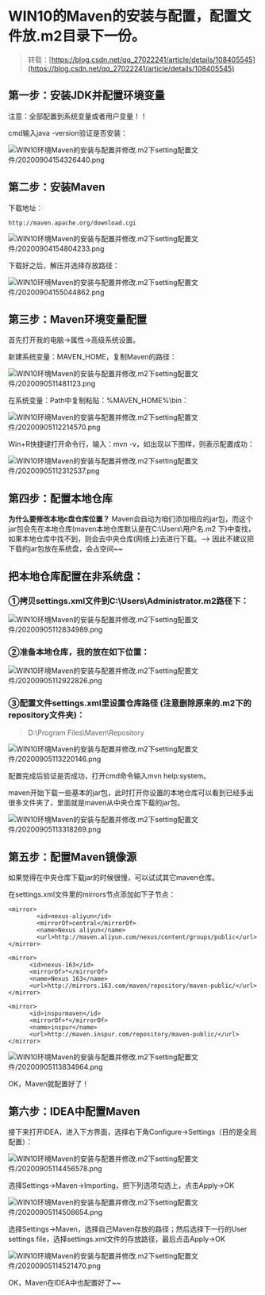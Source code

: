# WIN10的Maven的安装与配置，配置文件放.m2目录下一份。

> 转载：[https://blog.csdn.net/qq_27022241/article/details/108405545](https://blog.csdn.net/qq_27022241/article/details/108405545)

## 第一步：安装JDK并配置环境变量

注意：全部配置到系统变量或者用户变量！！

cmd输入java -version验证是否安装：

![WIN10环境Maven的安装与配置并修改.m2下setting配置文件/20200904154326440.png](WIN10环境Maven的安装与配置并修改.m2下setting配置文件/20200904154326440.png)

## 第二步：安装Maven

下载地址：

```
http://maven.apache.org/download.cgi
```

![WIN10环境Maven的安装与配置并修改.m2下setting配置文件/20200904154804233.png](WIN10环境Maven的安装与配置并修改.m2下setting配置文件/20200904154804233.png)

下载好之后，解压并选择存放路径：

![WIN10环境Maven的安装与配置并修改.m2下setting配置文件/20200904155044862.png](WIN10环境Maven的安装与配置并修改.m2下setting配置文件/20200904155044862.png)

## 第三步：Maven环境变量配置

首先打开我的电脑->属性->高级系统设置。

新建系统变量：MAVEN_HOME，复制Maven的路径：

![WIN10环境Maven的安装与配置并修改.m2下setting配置文件/2020090511481123.png](WIN10环境Maven的安装与配置并修改.m2下setting配置文件/2020090511481123.png)

在系统变量：Path中复制粘贴：%MAVEN_HOME%\bin：

![WIN10环境Maven的安装与配置并修改.m2下setting配置文件/20200905112214570.png](WIN10环境Maven的安装与配置并修改.m2下setting配置文件/20200905112214570.png)

Win+R快捷键打开命令行，输入：mvn -v，如出现以下图样，则表示配置成功：

![WIN10环境Maven的安装与配置并修改.m2下setting配置文件/20200905112312537.png](WIN10环境Maven的安装与配置并修改.m2下setting配置文件/20200905112312537.png)

## 第四步：配置本地仓库

**为什么要修改本地c盘仓库位置？**
Maven会自动为咱们添加相应的jar包，而这个jar包会先在本地仓库(maven本地仓库默认是在C:\Users\用户名.m2 下)中查找，如果本地仓库中找不到，则会去中央仓库(网络上)去进行下载。--> 因此不建议把下载的jar包放在系统盘，会占空间~~

## **把本地仓库配置在非系统盘：**

### ①拷贝settings.xml文件到C:\Users\Administrator\.m2路径下：

![WIN10环境Maven的安装与配置并修改.m2下setting配置文件/20200905112834989.png](WIN10环境Maven的安装与配置并修改.m2下setting配置文件/20200905112834989.png)

### ②准备本地仓库，我的放在如下位置：

![WIN10环境Maven的安装与配置并修改.m2下setting配置文件/20200905112922826.png](WIN10环境Maven的安装与配置并修改.m2下setting配置文件/20200905112922826.png)

### ③配置文件settings.xml里设置仓库路径 (注意删除原来的.m2下的repository文件夹)：

> <localRepository>D:\Program Files\Maven\Repository</localRepository>
> 

![WIN10环境Maven的安装与配置并修改.m2下setting配置文件/20200905113220146.png](WIN10环境Maven的安装与配置并修改.m2下setting配置文件/20200905113220146.png)

配置完成后验证是否成功，打开cmd命令输入mvn help:system。

maven开始下载一些基本的jar包，此时打开你设置的本地仓库可以看到已经多出很多文件夹了，里面就是maven从中央仓库下载的jar包。

![WIN10环境Maven的安装与配置并修改.m2下setting配置文件/20200905113318269.png](WIN10环境Maven的安装与配置并修改.m2下setting配置文件/20200905113318269.png)

## 第五步：配置Maven镜像源

如果觉得在中央仓库下载jar的时候很慢，可以试试其它maven仓库。

在settings.xml文件里的mirrors节点添加如下子节点：

```
<mirror>
        <id>nexus-aliyun</id>
        <mirrorOf>central</mirrorOf>
        <name>Nexus aliyun</name>
        <url>http://maven.aliyun.com/nexus/content/groups/public</url>
</mirror>
	
<mirror>
      <id>nexus-163</id>
      <mirrorOf>*</mirrorOf>
      <name>Nexus 163</name>
      <url>http://mirrors.163.com/maven/repository/maven-public/</url>
</mirror>
	
<mirror>
      <id>inspurmaven</id>
      <mirrorOf>*</mirrorOf>
      <name>inspur</name>
      <url>http://maven.inspur.com/repository/maven-public/</url>
</mirror>
```

![WIN10环境Maven的安装与配置并修改.m2下setting配置文件/20200905113834964.png](WIN10环境Maven的安装与配置并修改.m2下setting配置文件/20200905113834964.png)

OK，Maven就配置好了！

## 第六步：IDEA中配置Maven

接下来打开IDEA，进入下方界面，选择右下角Configure->Settings（目的是全局配置）：

![WIN10环境Maven的安装与配置并修改.m2下setting配置文件/20200905114456578.png](WIN10环境Maven的安装与配置并修改.m2下setting配置文件/20200905114456578.png)

选择Settings->Maven->Importing，把下列选项勾选上，点击Apply->OK

![WIN10环境Maven的安装与配置并修改.m2下setting配置文件/20200905114508654.png](WIN10环境Maven的安装与配置并修改.m2下setting配置文件/20200905114508654.png)

选择Settings->Maven，选择自己Maven存放的路径；然后选择下一行的User settings file，选择settings.xml文件的存放路径，最后点击Apply->OK

![WIN10环境Maven的安装与配置并修改.m2下setting配置文件/20200905114521470.png](WIN10环境Maven的安装与配置并修改.m2下setting配置文件/20200905114521470.png)

OK，Maven在IDEA中也配置好了~~
